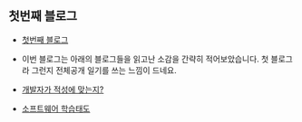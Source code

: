 ## 첫번째 블로그

- [첫번째 블로그](https://www.notion.so/1-44cfa7d0de9547ab9f052215fc38f49c)

- 이번 블로그는 아래의 블로그들을 읽고난 소감을 간략히 적어보았습니다. 첫 블로그라 그런지 전체공개 일기를 쓰는 느낌이 드네요.

- [개발자가 적성에 맞는지?](https://brocess.tistory.com/305)
- [소프트웨어 학습태도](https://brunch.co.kr/@godrm77/16?fbclid=IwAR0w6cY_Ore68oFxwqmG1awHdop-BXXqv4YQ3_T5maBUjdBOXKDg4w51be8)


